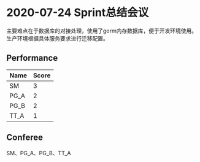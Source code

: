# 2020-07-24 Sprint总结会议

主要难点在于数据库的对接处理，使用了gorm内存数据库，便于开发环境使用。生产环境根据具体服务要求进行迁移配置。

## Performance

 Name | Score |
 ---- | ----- |
 SM   | 3     |
 PG_A | 2     |
 PG_B | 2     |
 TT_A | 1     |

## Conferee

SM、PG_A、PG_B、TT_A